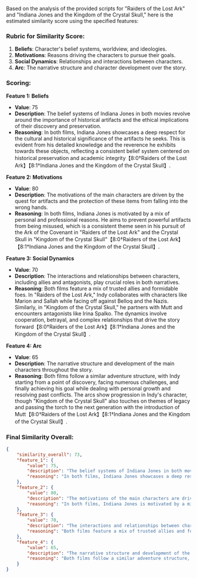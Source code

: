 Based on the analysis of the provided scripts for "Raiders of the Lost Ark" and "Indiana Jones and the Kingdom of the Crystal Skull," here is the estimated similarity score using the specified features:

### Rubric for Similarity Score:
1. **Beliefs**: Character's belief systems, worldview, and ideologies.
2. **Motivations**: Reasons driving the characters to pursue their goals.
3. **Social Dynamics**: Relationships and interactions between characters.
4. **Arc**: The narrative structure and character development over the story.

### Scoring:

**Feature 1: Beliefs**
- **Value**: 75
- **Description**: The belief systems of Indiana Jones in both movies revolve around the importance of historical artifacts and the ethical implications of their discovery and preservation.
- **Reasoning**: In both films, Indiana Jones showcases a deep respect for the cultural and historical significance of the artifacts he seeks. This is evident from his detailed knowledge and the reverence he exhibits towards these objects, reflecting a consistent belief system centered on historical preservation and academic integrity【8:0†Raiders of the Lost Ark】【8:1†Indiana Jones and the Kingdom of the Crystal Skull】.

**Feature 2: Motivations**
- **Value**: 80
- **Description**: The motivations of the main characters are driven by the quest for artifacts and the protection of these items from falling into the wrong hands.
- **Reasoning**: In both films, Indiana Jones is motivated by a mix of personal and professional reasons. He aims to prevent powerful artifacts from being misused, which is a consistent theme seen in his pursuit of the Ark of the Covenant in "Raiders of the Lost Ark" and the Crystal Skull in "Kingdom of the Crystal Skull"【8:0†Raiders of the Lost Ark】【8:1†Indiana Jones and the Kingdom of the Crystal Skull】.

**Feature 3: Social Dynamics**
- **Value**: 70
- **Description**: The interactions and relationships between characters, including allies and antagonists, play crucial roles in both narratives.
- **Reasoning**: Both films feature a mix of trusted allies and formidable foes. In "Raiders of the Lost Ark," Indy collaborates with characters like Marion and Sallah while facing off against Belloq and the Nazis. Similarly, in "Kingdom of the Crystal Skull," he partners with Mutt and encounters antagonists like Irina Spalko. The dynamics involve cooperation, betrayal, and complex relationships that drive the story forward【8:0†Raiders of the Lost Ark】【8:1†Indiana Jones and the Kingdom of the Crystal Skull】.

**Feature 4: Arc**
- **Value**: 65
- **Description**: The narrative structure and development of the main characters throughout the story.
- **Reasoning**: Both films follow a similar adventure structure, with Indy starting from a point of discovery, facing numerous challenges, and finally achieving his goal while dealing with personal growth and resolving past conflicts. The arcs show progression in Indy's character, though "Kingdom of the Crystal Skull" also touches on themes of legacy and passing the torch to the next generation with the introduction of Mutt【8:0†Raiders of the Lost Ark】【8:1†Indiana Jones and the Kingdom of the Crystal Skull】.

### Final Similarity Overall:
```json
{
    "similarity_overall": 73,
    "feature_1": {
        "value": 75,
        "description": "The belief systems of Indiana Jones in both movies revolve around the importance of historical artifacts and the ethical implications of their discovery and preservation.",
        "reasoning": "In both films, Indiana Jones showcases a deep respect for the cultural and historical significance of the artifacts he seeks. This is evident from his detailed knowledge and the reverence he exhibits towards these objects, reflecting a consistent belief system centered on historical preservation and academic integrity."
    },
    "feature_2": {
        "value": 80,
        "description": "The motivations of the main characters are driven by the quest for artifacts and the protection of these items from falling into the wrong hands.",
        "reasoning": "In both films, Indiana Jones is motivated by a mix of personal and professional reasons. He aims to prevent powerful artifacts from being misused, which is a consistent theme seen in his pursuit of the Ark of the Covenant in 'Raiders of the Lost Ark' and the Crystal Skull in 'Kingdom of the Crystal Skull'."
    },
    "feature_3": {
        "value": 70,
        "description": "The interactions and relationships between characters, including allies and antagonists, play crucial roles in both narratives.",
        "reasoning": "Both films feature a mix of trusted allies and formidable foes. In 'Raiders of the Lost Ark,' Indy collaborates with characters like Marion and Sallah while facing off against Belloq and the Nazis. Similarly, in 'Kingdom of the Crystal Skull,' he partners with Mutt and encounters antagonists like Irina Spalko. The dynamics involve cooperation, betrayal, and complex relationships that drive the story forward."
    },
    "feature_4": {
        "value": 65,
        "description": "The narrative structure and development of the main characters throughout the story.",
        "reasoning": "Both films follow a similar adventure structure, with Indy starting from a point of discovery, facing numerous challenges, and finally achieving his goal while dealing with personal growth and resolving past conflicts. The arcs show progression in Indy's character, though 'Kingdom of the Crystal Skull' also touches on themes of legacy and passing the torch to the next generation with the introduction of Mutt."
    }
}
```